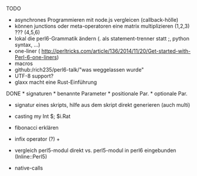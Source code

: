 TODO
   * asynchrones Programmieren mit node.js vergleicen (callback-hölle)
   * können junctions oder meta-operatoren eine matrix multiplizieren (1,2,3) ??? (4,5,6)
   * lokal die perl6-Grammatik ändern (. als statement-trenner statt ;, python syntax, ...)
   * one-liner ( http://perltricks.com/article/136/2014/11/20/Get-started-with-Perl-6-one-liners)
   * macros
   * github:/rich235/perl6-talk/"was weggelassen wurde"
   * UTF-8 support?
   * glaxx macht eine Rust-Einführung

DONE
    * signaturen
        * benannte Parameter
        * positionale Par.
        * optionale Par.
   * signatur eines skripts, hilfe aus dem skript direkt generieren (auch multi)

   * casting my Int $; $i.Rat
   * fibonacci erklären
   * infix operator (?) +
   * vergleich perl5-modul direkt vs. perl5-modul in perl6 eingebunden (Inline::Perl5)

   * native-calls